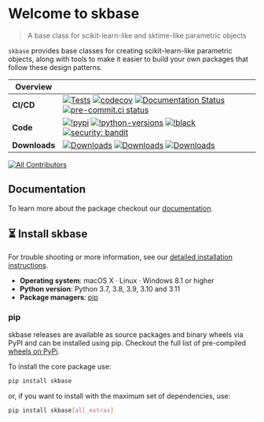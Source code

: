 
# Welcome to skbase

> A base class for scikit-learn-like and sktime-like parametric objects

`skbase` provides base classes for creating scikit-learn-like parametric objects,
along with tools to make it easier to build your own packages that follow these
design patterns.

| Overview | |
|---|---|
| **CI/CD** | [![Tests](https://github.com/sktime/skbase/actions/workflows/test.yml/badge.svg?branch=main)](https://github.com/sktime/skbase/actions/workflows/test.yml) [![codecov](https://codecov.io/gh/sktime/skbase/branch/main/graph/badge.svg?token=2J424NLO82)](https://codecov.io/gh/sktime/skbase) [![Documentation Status](https://readthedocs.org/projects/baseobject/badge/?version=latest)](https://baseobject.readthedocs.io/en/latest/?badge=latest) [![pre-commit.ci status](https://results.pre-commit.ci/badge/github/sktime/skbase/main.svg)](https://results.pre-commit.ci/latest/github/sktime/skbase/main) |
| **Code** |  [![!pypi](https://img.shields.io/pypi/v/skbase?color=orange)](https://pypi.org/project/skbase/)  [![!python-versions](https://img.shields.io/pypi/pyversions/skbase)](https://www.python.org/) [![!black](https://img.shields.io/badge/code%20style-black-000000.svg)](https://github.com/psf/black) [![security: bandit](https://img.shields.io/badge/security-bandit-yellow.svg)](https://github.com/PyCQA/bandit) |
| **Downloads**| [![Downloads](https://static.pepy.tech/personalized-badge/skbase?period=week&units=international_system&left_color=grey&right_color=blue&left_text=weekly%20(pypi))](https://pepy.tech/project/skbase) [![Downloads](https://static.pepy.tech/personalized-badge/skbase?period=month&units=international_system&left_color=grey&right_color=blue&left_text=monthly%20(pypi))](https://pepy.tech/project/skbase) [![Downloads](https://static.pepy.tech/personalized-badge/skbase?period=total&units=international_system&left_color=grey&right_color=blue&left_text=cumulative%20(pypi))](https://pepy.tech/project/skbase) |

<!-- ALL-CONTRIBUTORS-BADGE:START - Do not remove or modify this section -->
[![All Contributors](https://img.shields.io/badge/all_contributors-13-orange.svg?style=flat-square)](#contributors)
<!-- ALL-CONTRIBUTORS-BADGE:END -->

## Documentation

To learn more about the package checkout our [documentation](https://baseobject.readthedocs.io/en/latest/).

## :hourglass_flowing_sand: Install skbase
For trouble shooting or more information, see our
[detailed installation instructions](https://baseobject.readthedocs.io/en/latest/user_documentation/installation.html).

- **Operating system**: macOS X · Linux · Windows 8.1 or higher
- **Python version**: Python 3.7, 3.8, 3.9, 3.10 and 3.11
- **Package managers**: [pip]

[pip]: https://pip.pypa.io/en/stable/

### pip
skbase releases are available as source packages and binary wheels via PyPI
and can be installed using pip. Checkout the full list of pre-compiled [wheels on PyPi](https://pypi.org/simple/skbase/).

To install the core package use:

```bash
pip install skbase
```

or, if you want to install with the maximum set of dependencies, use:

```bash
pip install skbase[all_extras]
```
